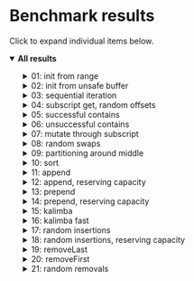 # Benchmark results

Click to expand individual items below.
<details open>
  <summary><strong>All results</strong></summary>
  <ul>
  <details>
    <summary>01: init from range</summary>
    <img src="Results/01%20init%20from%20range.svg">
  </details>
  <details>
    <summary>02: init from unsafe buffer</summary>
    <img src="Results/02%20init%20from%20unsafe%20buffer.svg">
  </details>
  <details>
    <summary>03: sequential iteration</summary>
    <img src="Results/03%20sequential%20iteration.svg">
  </details>
  <details>
    <summary>04: subscript get, random offsets</summary>
    <img src="Results/04%20subscript%20get,%20random%20offsets.svg">
  </details>
  <details>
    <summary>05: successful contains</summary>
    <img src="Results/05%20successful%20contains.svg">
  </details>
  <details>
    <summary>06: unsuccessful contains</summary>
    <img src="Results/06%20unsuccessful%20contains.svg">
  </details>
  <details>
    <summary>07: mutate through subscript</summary>
    <img src="Results/07%20mutate%20through%20subscript.svg">
  </details>
  <details>
    <summary>08: random swaps</summary>
    <img src="Results/08%20random%20swaps.svg">
  </details>
  <details>
    <summary>09: partitioning around middle</summary>
    <img src="Results/09%20partitioning%20around%20middle.svg">
  </details>
  <details>
    <summary>10: sort</summary>
    <img src="Results/10%20sort.svg">
  </details>
  <details>
    <summary>11: append</summary>
    <img src="Results/11%20append.svg">
  </details>
  <details>
    <summary>12: append, reserving capacity</summary>
    <img src="Results/12%20append,%20reserving%20capacity.svg">
  </details>
  <details>
    <summary>13: prepend</summary>
    <img src="Results/13%20prepend.svg">
  </details>
  <details>
    <summary>14: prepend, reserving capacity</summary>
    <img src="Results/14%20prepend,%20reserving%20capacity.svg">
  </details>
  <details>
    <summary>15: kalimba</summary>
    <img src="Results/15%20kalimba.svg">
  </details>
  <details>
    <summary>16: kalimba fast</summary>
    <img src="Results/16%20kalimba%20fast.svg">
  </details>
  <details>
    <summary>17: random insertions</summary>
    <img src="Results/17%20random%20insertions.svg">
  </details>
  <details>
    <summary>18: random insertions, reserving capacity</summary>
    <img src="Results/18%20random%20insertions,%20reserving%20capacity.svg">
  </details>
  <details>
    <summary>19: removeLast</summary>
    <img src="Results/19%20removeLast.svg">
  </details>
  <details>
    <summary>20: removeFirst</summary>
    <img src="Results/20%20removeFirst.svg">
  </details>
  <details>
    <summary>21: random removals</summary>
    <img src="Results/21%20random%20removals.svg">
  </details>
  </ul>
</details>
